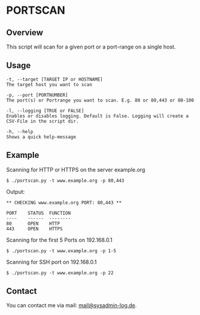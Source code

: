 # PORTSCAN

## Overview

This script will scan for a given port or a port-range on a single host.

## Usage

	-t, --target [TARGET IP or HOSTNAME]
	The target host you want to scan

	-p, --port [PORTNUMBER]
	The port(s) or Portrange you want to scan. E.g. 80 or 80,443 or 80-100

	-l, --logging [TRUE or FALSE]
    Enables or disables logging. Default is False. Logging will create a CSV-File in the script dir.

	-h, --help
    Shows a quick help-message

## Example

Scanning for HTTP or HTTPS on the server example.org

	$ ./portscan.py -t www.example.org -p 80,443

Output:

	** CHECKING www.example.org	PORT: 80,443 **

	PORT	STATUS	FUNCTION
	----	------	--------
	80		OPEN	HTTP
	443		OPEN	HTTPS

Scanning for the first 5 Ports on 192.168.0.1

	$ ./portscan.py -t www.example.org -p 1-5

Scanning for SSH port on 192.168.0.1

	$ ./portscan.py -t www.example.org -p 22

## Contact

You can contact me via mail: [mail@sysadmin-log.de](mail@sysadmin-log.de).
